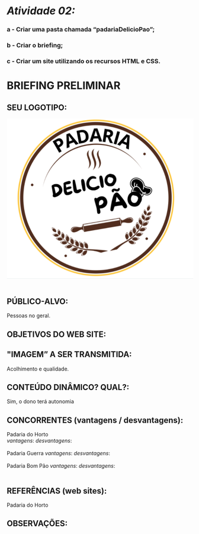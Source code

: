 # *Atividade 02:*

### a - Criar uma pasta chamada “padariaDelicioPao”;<br>
### b - Criar o briefing;<br>
### c - Criar um site utilizando os recursos HTML e CSS.<br>

# BRIEFING PRELIMINAR

## SEU LOGOTIPO:
<img src="padariaDelicioPao/img/logo.png"><br><br>

## PÚBLICO-ALVO:
Pessoas no geral.

## OBJETIVOS DO WEB SITE:

## "IMAGEM” A SER TRANSMITIDA:
Acolhimento e qualidade.

## CONTEÚDO DINÂMICO? QUAL?:
Sim, o dono terá autonomia

## CONCORRENTES (vantagens / desvantagens):
Padaria do Horto <br>
 _vantagens_: 
 _desvantagens_:<br><br>
Padaria Guerra 
_vantagens_: 
_desvantagens_:<br><br>
Padaria Bom Pão 
_vantagens_: 
_desvantagens_:<br><br>

## REFERÊNCIAS (web sites):
Padaria do Horto

## OBSERVAÇÕES: